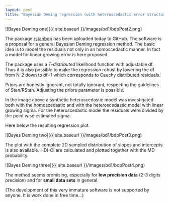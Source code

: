 ```yaml
---
layout: post
title: "Bayesian Deming regression (with heteroscedastic error structure)"
---
```


![Bayes Deming one]({{ site.baseurl }}/images/bd1/bdpPost2.png)

The package [rstanbdp](https://github.com/piodag/rstanbdp) has been uploaded today to GitHub. The software is a proposal for a general Bayesian Deming regression method. The basic idea is to model the residuals not only in an homoscedastic manner. In fact a model for linear growing error is here proposed.

The package uses a *T-distributed* likelihood function with adjustable df. Thus it is also possible to make the regression robust by lowering the df from N-2 down to df=1 which corresponds to Cauchy distributed residuals.

Priors are honestly ignorant, not totally ignorant, respecting the guidelines of Stan/RStan. Adjusting the priors parameter is possible.

In the image above a synthetic heteroscedastic model was investigated both with the homoscedastic and with the heteroscedastic model with linear growing sigma. For the heteroscedastic model the residuals were divided by the point wise estimated sigma.

Here below the resulting regression plot.

![Bayes Deming two]({{ site.baseurl }}/images/bd1/bdpPost3.png)

The plot with the complete 2D sampled distribution of slopes and intercepts is also available. HDI-CI are calculated and plotted together with the MD probability.

![Bayes Deming three]({{ site.baseurl }}/images/bd1/bdpPost4.png)

The method seems promising, especially for **low precision data** (2-3 digits precision) and for **small data sets** in general.

(The development of this very immature software is not supported by anyone. It is work done in free time...)
